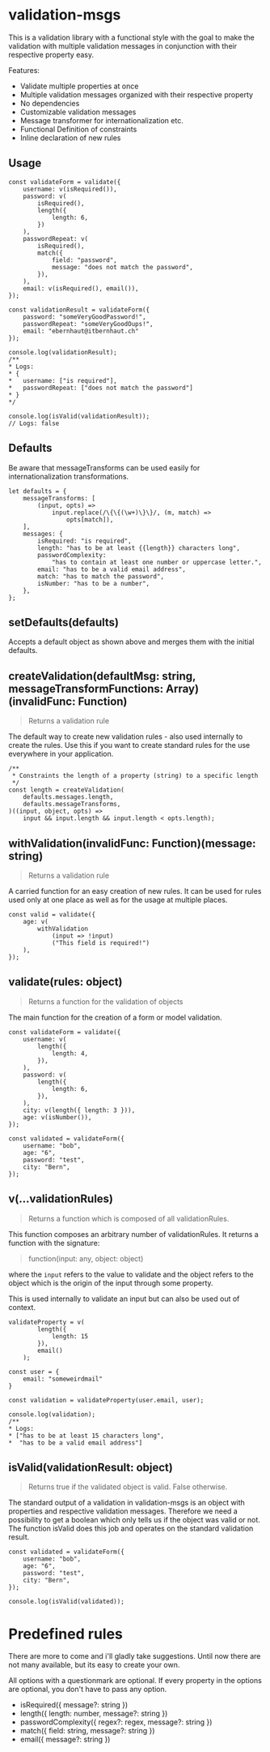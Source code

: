 # validation-msgs

This is a validation library with a functional style with the goal to
make the validation with multiple validation messages in conjunction
with their respective property easy.


Features:

- Validate multiple properties at once
- Multiple validation messages organized with their respective  property
- No dependencies
- Customizable validation messages
- Message transformer for internationalization etc.
- Functional Definition of constraints
- Inline declaration of new rules

## Usage

```
const validateForm = validate({
    username: v(isRequired()),
    password: v(
        isRequired(),
        length({
            length: 6,
        })
    ),
    passwordRepeat: v(
        isRequired(),
        match({
            field: "password",
            message: "does not match the password",
        }),
    ),
    email: v(isRequired(), email()),
});

const validationResult = validateForm({
    password: "someVeryGoodPassword!",
    passwordRepeat: "someVeryGoodOups!",
    email: "ebernhaut@itbernhaut.ch"
});

console.log(validationResult);
/**
* Logs:
* {
*   username: ["is required"],
*   passwordRepeat: ["does not match the password"]   
* }
*/

console.log(isValid(validationResult));
// Logs: false
```

## Defaults

Be aware that messageTransforms can be used easily for internationalization transformations.

```
let defaults = {
    messageTransforms: [
        (input, opts) =>
            input.replace(/\{\{(\w+)\}\}/, (m, match) =>
                opts[match]),
    ],
    messages: {
        isRequired: "is required",
        length: "has to be at least {{length}} characters long",
        passwordComplexity:
            "has to contain at least one number or uppercase letter.",
        email: "has to be a valid email address",
        match: "has to match the password",
        isNumber: "has to be a number",
    },
};
```

## setDefaults(defaults)

Accepts a default object as shown above and merges them with the initial defaults.

## createValidation(defaultMsg: string, messageTransformFunctions: Array<Function>)(invalidFunc: Function)
> Returns a validation rule

The default way to create new validation rules - also used internally to create the rules.
Use this if you want to create standard rules for the use everywhere in your application.

```
/**
 * Constraints the length of a property (string) to a specific length
 */
const length = createValidation(
    defaults.messages.length,
    defaults.messageTransforms,
)((input, object, opts) => 
    input && input.length && input.length < opts.length);
```

## withValidation(invalidFunc: Function)(message: string)
> Returns a validation rule

A carried function for an easy creation of new rules.
It can be used for rules used only at one place as well as
for the usage at multiple places.

```
const valid = validate({
    age: v(
        withValidation
            (input => !input)
            ("This field is required!")
    ),
});
```

## validate(rules: object)
> Returns a function for the validation of objects

The main function for the creation of a form or model validation.

```
const validateForm = validate({
    username: v(
        length({
            length: 4,
        }),
    ),
    password: v(
        length({
            length: 6,
        }),
    ),
    city: v(length({ length: 3 })),
    age: v(isNumber()),
});

const validated = validateForm({
    username: "bob",
    age: "6",
    password: "test",
    city: "Bern",
});
```

## v(...validationRules)
> Returns a function which is composed of all validationRules.

This function composes an arbitrary number of validationRules. It returns a function with the signature:

> function(input: any, object: object)

where the `input` refers to the value to validate and the object refers to the object which is the origin of the input through some property.

This is used internally to validate an input but can also be used out of context.

```
validateProperty = v(
        length({
            length: 15
        }),
        email()
    );

const user = {
    email: "someweirdmail"
}

const validation = validateProperty(user.email, user);

console.log(validation);
/**
* Logs:
* ["has to be at least 15 characters long", 
*  "has to be a valid email address"]
```

## isValid(validationResult: object)
> Returns true if the validated object is valid. False otherwise.

The standard output of a validation in validation-msgs is an object with properties and respective validation messages.
Therefore we need a possibility to get a boolean which only tells us if the object was valid or not.
The function isValid does this job and operates on the standard validation result.

```
const validated = validateForm({
    username: "bob",
    age: "6",
    password: "test",
    city: "Bern",
});

console.log(isValid(validated));
```

# Predefined rules

There are more to come and i'll gladly take suggestions. Until now there are not many available, but its easy to create your own.

All options with a questionmark are optional.
If every property in the options are optional,
you don't have to pass any option.

- isRequired({ message?: string })
- length({ length: number, message?: string })
- passwordComplexity({ regex?: regex, message?: string })
- match({ field: string, message?: string })
- email({ message?: string })